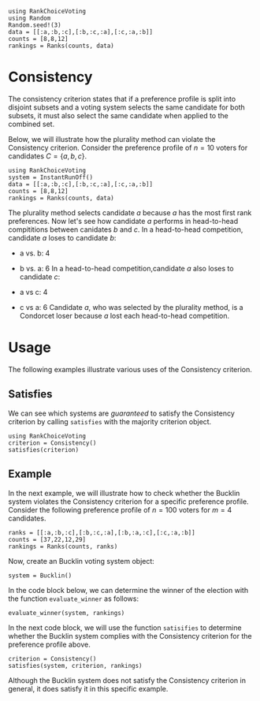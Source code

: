 ```@setup consistency
using RankChoiceVoting
using Random
Random.seed!(3)
data = [[:a,:b,:c],[:b,:c,:a],[:c,:a,:b]]
counts = [8,8,12]
rankings = Ranks(counts, data)

```
# Consistency
The consistency criterion states that if a preference profile is split into disjoint subsets and a voting system selects the same candidate for both subsets, it must also select the same candidate when applied to the combined set. 

Below, we will illustrate how the plurality method can violate the Consistency criterion. Consider the preference profile of $n=10$ voters for candidates $C = \{a,b,c\}$. 

```@example consistency
using RankChoiceVoting
system = InstantRunOff()
data = [[:a,:b,:c],[:b,:c,:a],[:c,:a,:b]]
counts = [8,8,12]
rankings = Ranks(counts, data)
```
The plurality method selects candidate $a$ because $a$ has the most first rank preferences. Now let's see how candidate $a$ performs in head-to-head compititions between canidates $b$ and $c$. In a head-to-head competition, candidate $a$ loses to candidate $b$:
- a vs. b: 4 
- b vs. a: 6
In a head-to-head competition,candidate $a$ also loses to candidate $c$:

- a vs c: 4
- c vs a: 6
Candidate $a$, who was selected by the plurality method, is a Condorcet loser because $a$ lost each head-to-head competition. 


# Usage
The following examples illustrate various uses of the Consistency criterion. 

## Satisfies
We can see which systems are *guaranteed* to satisfy the Consistency criterion by calling `satisfies` with the majority criterion object. 
```@example consistency
using RankChoiceVoting
criterion = Consistency()
satisfies(criterion)
```

## Example

In the next example, we will illustrate how to check whether the Bucklin system violates the Consistency criterion for a specific preference profile. Consider the following preference profile of $n=100$ voters for $m=4$ candidates. 

```@example consistency 
ranks = [[:a,:b,:c],[:b,:c,:a],[:b,:a,:c],[:c,:a,:b]]
counts = [37,22,12,29]
rankings = Ranks(counts, ranks)
```
Now, create an Bucklin voting system object:

```@example consistency 
system = Bucklin()
```

In the code block below, we can determine the winner of the election with the function `evaluate_winner` as follows:

```@example consistency 
evaluate_winner(system, rankings)
```
In the next code block, we will use the function `satisifies` to determine whether the Bucklin system complies with the Consistency criterion for the preference profile above.
```@example consistency 
criterion = Consistency()
satisfies(system, criterion, rankings)
```
Although the Bucklin system does not satisfy the Consistency criterion in general, it does satisfy it in this specific example.